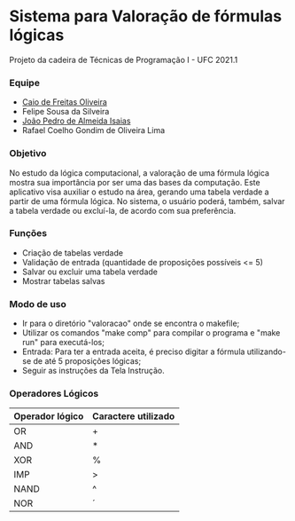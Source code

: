 # Sistema para Valoração de fórmulas lógicas
Projeto da cadeira de Técnicas de Programação I - UFC 2021.1

### Equipe
- <a href="https://github.com/caiofov">Caio de Freitas Oliveira</a>
- Felipe Sousa da Silveira
- <a href="https://github.com/jp-almeida">João Pedro de Almeida Isaias</a>
- Rafael Coelho Gondim de Oliveira Lima

### Objetivo
No estudo da lógica computacional, a valoração de uma fórmula lógica mostra sua importância por ser uma das bases da computação. Este aplicativo visa auxiliar o estudo na área, gerando uma tabela verdade a partir de uma fórmula lógica. No sistema, o usuário poderá, também, salvar a tabela verdade ou excluí-la, de acordo com sua preferência.

### Funções
- Criação de tabelas verdade
- Validação de entrada (quantidade de proposições possíveis <= 5)
- Salvar ou excluir uma tabela verdade
- Mostrar tabelas salvas

### Modo de uso
- Ir para o diretório "valoracao" onde se encontra o makefile;
- Utilizar os comandos "make comp" para compilar o programa e "make run" para executá-los;
- Entrada: Para ter a entrada aceita, é preciso digitar a fórmula utilizando-se de até 5 proposições lógicas;
- Seguir as instruções da Tela Instrução.

### Operadores Lógicos
| Operador lógico |  Caractere utilizado  |
| ------------------- | ------------------- |
| OR  | + |
| AND | * |
| XOR | % |
| IMP | > |
| NAND | ^ |
| NOR | ´ |



